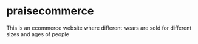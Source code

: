 # praisecommerce
This is an ecommerce website where different wears are sold for different sizes and ages of people 
